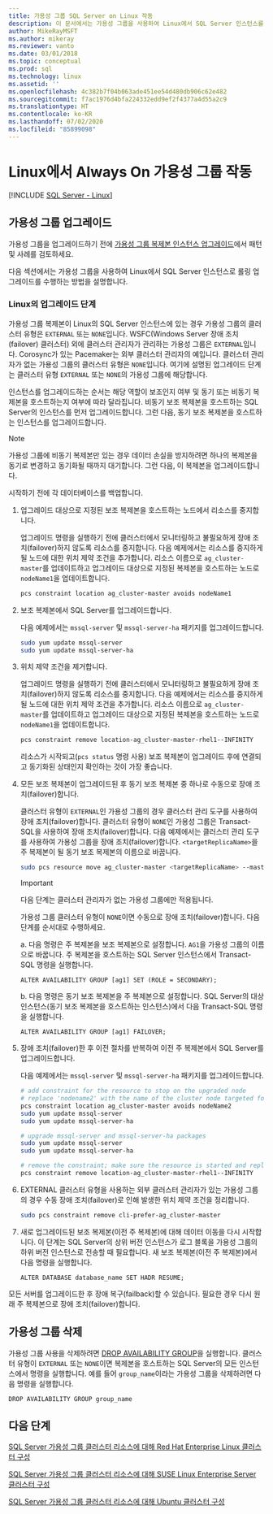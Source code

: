 ```yaml
---
title: 가용성 그룹 SQL Server on Linux 작동
description: 이 문서에서는 가용성 그룹을 사용하여 Linux에서 SQL Server 인스턴스를 통해 롤링 업그레이드를 수행하는 방법을 설명합니다. 업그레이드에 앞서 모범 사례를 검토하세요.
author: MikeRayMSFT
ms.author: mikeray
ms.reviewer: vanto
ms.date: 03/01/2018
ms.topic: conceptual
ms.prod: sql
ms.technology: linux
ms.assetid: ''
ms.openlocfilehash: 4c382b7f04b063ade451ee54d480db906c62e482
ms.sourcegitcommit: f7ac1976d4bfa224332edd9ef2f4377a4d55a2c9
ms.translationtype: HT
ms.contentlocale: ko-KR
ms.lasthandoff: 07/02/2020
ms.locfileid: "85899098"
---
```

# <a name="operate-always-on-availability-groups-on-linux"></a>Linux에서 Always On 가용성 그룹 작동

[!INCLUDE [SQL Server - Linux](../includes/applies-to-version/sql-linux.md)]

## <a name="upgrade-availability-group"></a>가용성 그룹 업그레이드

가용성 그룹을 업그레이드하기 전에 [가용성 그룹 복제본 인스턴스 업그레이드](../database-engine/availability-groups/windows/upgrading-always-on-availability-group-replica-instances.md)에서 패턴 및 사례를 검토하세요.

다음 섹션에서는 가용성 그룹을 사용하여 Linux에서 SQL Server 인스턴스로 롤링 업그레이드를 수행하는 방법을 설명합니다. 

### <a name="upgrade-steps-on-linux"></a>Linux의 업그레이드 단계

가용성 그룹 복제본이 Linux의 SQL Server 인스턴스에 있는 경우 가용성 그룹의 클러스터 유형은 `EXTERNAL` 또는 `NONE`입니다. WSFC(Windows Server 장애 조치(failover) 클러스터) 외에 클러스터 관리자가 관리하는 가용성 그룹은 `EXTERNAL`입니다. Corosync가 있는 Pacemaker는 외부 클러스터 관리자의 예입니다. 클러스터 관리자가 없는 가용성 그룹의 클러스터 유형은 `NONE`입니다. 여기에 설명된 업그레이드 단계는 클러스터 유형 `EXTERNAL` 또는 `NONE`의 가용성 그룹에 해당합니다.

인스턴스를 업그레이드하는 순서는 해당 역할이 보조인지 여부 및 동기 또는 비동기 복제본을 호스트하는지 여부에 따라 달라집니다. 비동기 보조 복제본을 호스트하는 SQL Server의 인스턴스를 먼저 업그레이드합니다. 그런 다음, 동기 보조 복제본을 호스트하는 인스턴스를 업그레이드합니다. 

   >[!NOTE]
   >가용성 그룹에 비동기 복제본만 있는 경우 데이터 손실을 방지하려면 하나의 복제본을 동기로 변경하고 동기화될 때까지 대기합니다. 그런 다음, 이 복제본을 업그레이드합니다.
   
시작하기 전에 각 데이터베이스를 백업합니다.

1. 업그레이드 대상으로 지정된 보조 복제본을 호스트하는 노드에서 리소스를 중지합니다.
   
   업그레이드 명령을 실행하기 전에 클러스터에서 모니터링하고 불필요하게 장애 조치(failover)하지 않도록 리소스를 중지합니다. 다음 예제에서는 리소스를 중지하게 될 노드에 대한 위치 제약 조건을 추가합니다. 리소스 이름으로 `ag_cluster-master`를 업데이트하고 업그레이드 대상으로 지정된 복제본을 호스트하는 노드로 `nodeName1`을 업데이트합니다.

   ```bash
   pcs constraint location ag_cluster-master avoids nodeName1
   ```

1. 보조 복제본에서 SQL Server를 업그레이드합니다.

   다음 예제에서는 `mssql-server` 및 `mssql-server-ha` 패키지를 업그레이드합니다.

   ```bash
   sudo yum update mssql-server
   sudo yum update mssql-server-ha
   ```
1. 위치 제약 조건을 제거합니다.

   업그레이드 명령을 실행하기 전에 클러스터에서 모니터링하고 불필요하게 장애 조치(failover)하지 않도록 리소스를 중지합니다. 다음 예제에서는 리소스를 중지하게 될 노드에 대한 위치 제약 조건을 추가합니다. 리소스 이름으로 `ag_cluster-master`를 업데이트하고 업그레이드 대상으로 지정된 복제본을 호스트하는 노드로 `nodeName1`을 업데이트합니다.

   ```bash
   pcs constraint remove location-ag_cluster-master-rhel1--INFINITY
   ```
   리소스가 시작되고(`pcs status` 명령 사용) 보조 복제본이 업그레이드 후에 연결되고 동기화된 상태인지 확인하는 것이 가장 좋습니다.

1. 모든 보조 복제본이 업그레이드된 후 동기 보조 복제본 중 하나로 수동으로 장애 조치(failover)합니다.

   클러스터 유형이 `EXTERNAL`인 가용성 그룹의 경우 클러스터 관리 도구를 사용하여 장애 조치(failover)합니다. 클러스터 유형이 `NONE`인 가용성 그룹은 Transact-SQL을 사용하여 장애 조치(failover)합니다. 
   다음 예제에서는 클러스터 관리 도구를 사용하여 가용성 그룹을 장애 조치(failover)합니다. `<targetReplicaName>`을 주 복제본이 될 동기 보조 복제본의 이름으로 바꿉니다.

   ```bash
   sudo pcs resource move ag_cluster-master <targetReplicaName> --master  
   ``` 
   
   >[!IMPORTANT]
   >다음 단계는 클러스터 관리자가 없는 가용성 그룹에만 적용됩니다.

   가용성 그룹 클러스터 유형이 `NONE`이면 수동으로 장애 조치(failover)합니다. 다음 단계를 순서대로 수행하세요.

      a. 다음 명령은 주 복제본을 보조 복제본으로 설정합니다. `AG1`을 가용성 그룹의 이름으로 바꿉니다. 주 복제본을 호스트하는 SQL Server 인스턴스에서 Transact-SQL 명령을 실행합니다.

      ```transact-sql
      ALTER AVAILABILITY GROUP [ag1] SET (ROLE = SECONDARY);
      ```

      b. 다음 명령은 동기 보조 복제본을 주 복제본으로 설정합니다. SQL Server의 대상 인스턴스(동기 보조 복제본을 호스트하는 인스턴스)에서 다음 Transact-SQL 명령을 실행합니다.

      ```transact-sql
      ALTER AVAILABILITY GROUP [ag1] FAILOVER;
      ```

1. 장애 조치(failover)한 후 이전 절차를 반복하여 이전 주 복제본에서 SQL Server를 업그레이드합니다.

   다음 예제에서는 `mssql-server` 및 `mssql-server-ha` 패키지를 업그레이드합니다.

   ```bash
   # add constraint for the resource to stop on the upgraded node
   # replace 'nodename2' with the name of the cluster node targeted for upgrade
   pcs constraint location ag_cluster-master avoids nodeName2
   sudo yum update mssql-server
   sudo yum update mssql-server-ha
   ```
   
   ```bash
   # upgrade mssql-server and mssql-server-ha packages
   sudo yum update mssql-server
   sudo yum update mssql-server-ha
   ```

   ```bash
   # remove the constraint; make sure the resource is started and replica is connected and synchronized
   pcs constraint remove location-ag_cluster-master-rhel1--INFINITY
   ```

1. EXTERNAL 클러스터 유형을 사용하는 외부 클러스터 관리자가 있는 가용성 그룹의 경우 수동 장애 조치(failover)로 인해 발생한 위치 제약 조건을 정리합니다. 

   ```bash
   sudo pcs constraint remove cli-prefer-ag_cluster-master  
   ```

1. 새로 업그레이드된 보조 복제본(이전 주 복제본)에 대해 데이터 이동을 다시 시작합니다. 이 단계는 SQL Server의 상위 버전 인스턴스가 로그 블록을 가용성 그룹의 하위 버전 인스턴스로 전송할 때 필요합니다. 새 보조 복제본(이전 주 복제본)에서 다음 명령을 실행합니다.

   ```transact-sql
   ALTER DATABASE database_name SET HADR RESUME;
   ```

모든 서버를 업그레이드한 후 장애 복구(failback)할 수 있습니다. 필요한 경우 다시 원래 주 복제본으로 장애 조치(failover)합니다. 

## <a name="drop-an-availability-group"></a>가용성 그룹 삭제

가용성 그룹 사용을 삭제하려면 [DROP AVAILABILITY GROUP](../t-sql/statements/drop-availability-group-transact-sql.md)을 실행합니다. 클러스터 유형이 `EXTERNAL` 또는 `NONE`이면 복제본을 호스트하는 SQL Server의 모든 인스턴스에서 명령을 실행합니다. 예를 들어 `group_name`이라는 가용성 그룹을 삭제하려면 다음 명령을 실행합니다.

   ```transact-sql
   DROP AVAILABILITY GROUP group_name
   ```
 

## <a name="next-steps"></a>다음 단계

[SQL Server 가용성 그룹 클러스터 리소스에 대해 Red Hat Enterprise Linux 클러스터 구성](sql-server-linux-availability-group-cluster-rhel.md)

[SQL Server 가용성 그룹 클러스터 리소스에 대해 SUSE Linux Enterprise Server 클러스터 구성](sql-server-linux-availability-group-cluster-sles.md)

[SQL Server 가용성 그룹 클러스터 리소스에 대해 Ubuntu 클러스터 구성](sql-server-linux-availability-group-cluster-ubuntu.md)
